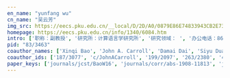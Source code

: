 ```yaml
---
en_name: "yunfang wu"
cn_name: "吴云芳"
img_src: https://eecs.pku.edu.cn/__local/D/2D/A0/0879E86E74833943CB2E732967E_9A3C38CC_BD6.vsb?e=.jpg
homepage: https://eecs.pku.edu.cn/info/1340/6084.htm
intro: ['职称：副教授', '研究所：计算语言学研究所', '研究领域： ', '办公电话：86-10-62765835-211', '电子邮件：wuyf@pku.edu.cn', '个人主页： ']
pid: "83/3463"
coauthor_names: ['Xinqi Bao', 'John A. Carroll', 'Damai Dai', 'Siyu Duan', 'Tao Guo', 'Yancheng He', 'Jia-Fei Hong', 'Peng Jin', 'Cai Jing', 'Fuxin Li', 'Sujian Li', 'Wei Li', 'Wei Li 0101', 'Weikang Li', 'Yun Li', 'Chen Liang', 'Shu Liu', 'Yajun Liu', 'Zhiyi Long', 'Senlin Luo', 'Xueqiang Lv', 'Diana McCarthy', 'Lin Miao', 'Likun Qiu', 'Weiguang Qu', 'Xuancheng Ren', 'Yanqiu Shao', 'Jing Shi', 'Qi Su', 'Zhifang Sui', 'Xu Sun 0001', 'Fei Wang', 'Houfeng Wang', 'Miao Wang', 'Yixiu Wang', 'Yue Wang', 'Zhimin Wang', 'Furu Wei', 'Miaomiao Wen', 'Xiuyu Wu', 'Jingjing Xu', 'Yifeng Xu', 'Shengli Yan', 'Shiwen Yu', 'Hongying Zan', 'Minghua Zhang', 'Xiaojun Zhang', 'Xingxing Zhang', 'Yangsen Zhang', 'Ming Zhou 0001', 'Wenjie Zhou', 'Xiaorui Zhou', 'Danqing Zhu']
coauthor_ids: ['187/3077', 'c/JohnACarroll', '199/2097', '263/2380', '43/56', '236/6241', '05/5079', '83/6151', '158/3264', '03/2783', '05/4288', '64/6025', '64/6025-101', '174/3818', '87/6284', '35/3221', '57/1180', '88/2830', '27/6000', '97/6043', '30/6106', '49/1124', '20/4207', '44/134', '04/5857', '202/2250', '70/1496', '92/4638', '25/221', '22/5834', '37/1971-1', '52/3194', '38/1358', '80/5294', '169/1449', '33/4822', '47/6292', '72/5870', '32/9232', '241/6047', '25/624', '77/4270', '147/4504', '11/652', '06/441', '24/6799', '24/3507', '59/9985', '51/777', '16/1161-1', '137/9454', '146/2186', '187/0964']
paper_keys: ['journals/jcst/BaoW16', 'journals/corr/abs-1908-11813', 'journals/ijclclp/LiLWW05', 'journals/corr/abs-2004-06438', 'journals/corr/abs-1911-08648', 'journals/corr/abs-1905-06597', 'journals/corr/abs-1809-06590', 'journals/ijcpol/QuLZWSY08', 'journals/corr/abs-1709-05599', 'journals/corr/abs-1910-01822', 'journals/corr/abs-1906-01231', 'journals/corr/abs-1808-05437', 'journals/ijclclp/WuLLY05', 'journals/corr/abs-2004-06427', 'journals/corr/abs-1909-00140', 'journals/lre/WuJ13', 'journals/corr/abs-1801-09031', 'journals/corr/abs-1803-03476']
---
```

